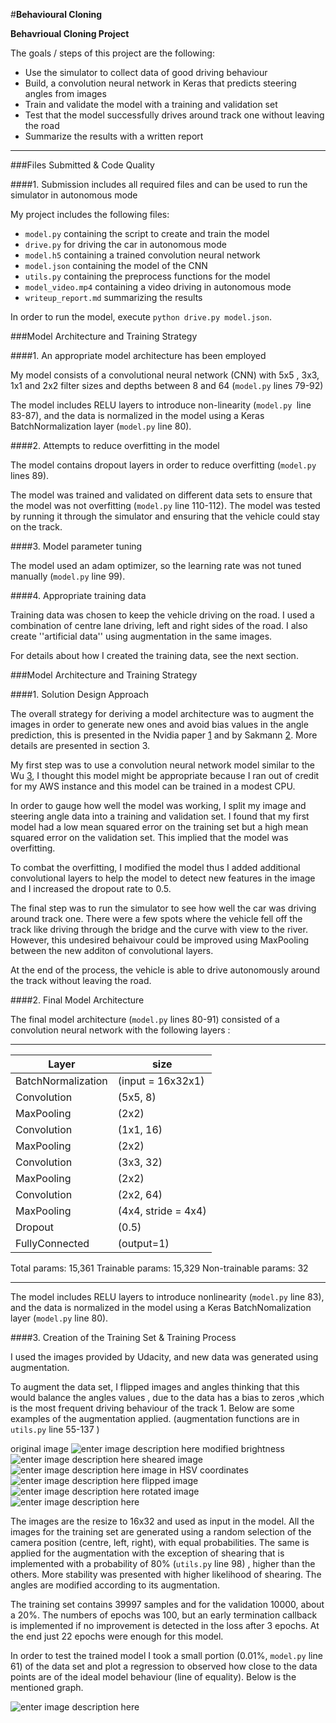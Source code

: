 #**Behavioural Cloning** 

**Behavrioual Cloning Project**

The goals / steps of this project are the following:
* Use the simulator to collect data of good driving behaviour
* Build, a convolution neural network in Keras that predicts steering angles from images
* Train and validate the model with a training and validation set
* Test that the model successfully drives around track one without leaving the road
* Summarize the results with a written report

---
###Files Submitted & Code Quality

####1. Submission includes all required files and can be used to run the simulator in autonomous mode

My project includes the following files:
* ```model.py``` containing the script to create and train the model
* ```drive.py``` for driving the car in autonomous mode
* ```model.h5``` containing a trained convolution neural network 
* ```model.json``` containing the model of the CNN
* ```utils.py``` containing the preprocess functions for the model
* ```model_video.mp4``` containing a video driving in autonomous mode
* ```writeup_report.md``` summarizing the results

In order to run the model, execute ``` python drive.py model.json ```.

###Model Architecture and Training Strategy

####1. An appropriate model architecture has been employed

My model consists of a convolutional neural network (CNN) with 5x5 , 3x3, 1x1 and 2x2 filter sizes and depths between 8 and 64 (```model.py``` lines 79-92) 

The model includes RELU layers to introduce non-linearity (```model.py ```line 83-87), and the data is normalized in the model using a Keras BatchNormalization layer (```model.py``` line 80). 

####2. Attempts to reduce overfitting in the model

The model contains dropout layers in order to reduce overfitting (```model.py``` lines 89). 

The model was trained and validated on different data sets to ensure that the model was not overfitting (```model.py``` line 110-112). The model was tested by running it through the simulator and ensuring that the vehicle could stay on the track.

####3. Model parameter tuning

The model used an adam optimizer, so the learning rate was not tuned manually (```model.py``` line 99).

####4. Appropriate training data

Training data was chosen to keep the vehicle driving on the road. I used a combination of centre lane driving, left and right sides of the road. I also create ''artificial data'' using augmentation in the same images.  

For details about how I created the training data, see the next section. 

###Model Architecture and Training Strategy

####1. Solution Design Approach

The overall strategy for deriving a model architecture was to augment the images in order to generate new ones and avoid bias values in the angle prediction, this is presented in the Nvidia paper [1] and by Sakmann [2]. More details are presented in section 3. 

My first step was to use a convolution neural network model similar to the Wu [3], I thought this model might be appropriate because I ran out of credit for my AWS instance and this model can be trained in a modest CPU. 

In order to gauge how well the model was working, I split my image and steering angle data into a training and validation set. I found that my first model had a low mean squared error on the training set but a high mean squared error on the validation set. This implied that the model was overfitting. 

To combat the overfitting, I modified the model thus I added additional convolutional layers to help the model to detect new features in the image and I increased the dropout rate to 0.5. 

The final step was to run the simulator to see how well the car was driving around track one. There were a few spots where the vehicle fell off the track like driving through the bridge and the curve with view to the river. However, this undesired behaivour could be improved using MaxPooling between the new additon of convolutional layers.

At the end of the process, the vehicle is able to drive autonomously around the track without leaving the road.

####2. Final Model Architecture

The final model architecture (```model.py``` lines 80-91) consisted of a convolution neural network with the following layers :

-------------------------------------------------------------------
Layer | size 
------------------ | ---------
BatchNormalization|(input = 16x32x1)
Convolution |(5x5, 8)
MaxPooling	|(2x2)
Convolution |(1x1, 16)
MaxPooling|(2x2)
Convolution|(3x3, 32)
MaxPooling|(2x2)
Convolution|(2x2, 64)
MaxPooling|(4x4, stride = 4x4)
Dropout|(0.5)
FullyConnected|(output=1)

Total params: 15,361
Trainable params: 15,329
Non-trainable params: 32
____________________________________________________________________________________________________

The model includes RELU layers to introduce nonlinearity (```model.py``` line 83), and the data is normalized in the model using a Keras BatchNomalization layer (```model.py``` line 80). 


####3. Creation of the Training Set & Training Process

I used the images provided by Udacity, and new data was generated using augmentation. 

To augment the data set, I flipped images and angles thinking that this would balance the angles values , due to the data has a bias to zeros ,which is the most frequent driving behaviour of the track 1. Below are some examples of the augmentation applied. (augmentation functions are in ``` utils.py ``` line 55-137 )

original image
![enter image description here](https://drive.google.com/uc?id=0B3Ji5KWByh0gQ0RPc3owOWRnaW8)
modified brightness
![enter image description here](https://drive.google.com/uc?id=0B3Ji5KWByh0gcVVuMXV4UGtVM2M)
sheared image
![enter image description here](https://drive.google.com/uc?id=0B3Ji5KWByh0gYm9VTW1tNFRia28)
image in HSV coordinates
![enter image description here](https://drive.google.com/uc?id=0B3Ji5KWByh0gb05tc2Jadkh0Qk0)
flipped image
![enter image description here](https://drive.google.com/uc?id=0B3Ji5KWByh0gbkRvWnJrTEl3RU0)
rotated image 
![enter image description here](https://drive.google.com/uc?id=0B3Ji5KWByh0gM25DbjhRVWVyUXc)

The images are the resize to 16x32 and used as input in the model. All the images for the training set are generated using a random selection of the camera position (centre, left, right), with equal probabilities. The same is applied for the augmentation with the exception of shearing that is implemented with a probability of 80% (```utils.py``` line 98) , higher than the others. More stability was presented with higher likelihood of shearing. The angles are modified according to its augmentation. 

The training set contains 39997 samples and for the validation 10000, about a 20%. The numbers of epochs was 100, but an early termination callback is implemented if no improvement is detected in the loss after 3 epochs. At the end just 22 epochs were enough for this model. 

In order to test the trained model I took a small portion (0.01%, ```model.py``` line 61) of the data set and plot a regression to observed how close to the data points are of the ideal model behaviour (line of equality). Below is the mentioned graph. 

![enter image description here](https://drive.google.com/uc?id=0B3Ji5KWByh0gdzh0Ql8tM2ZVcGc)



[3]:https://medium.com/@xslittlegrass/self-driving-car-in-a-simulator-with-a-tiny-neural-network-13d33b871234
[1]:http://images.nvidia.com/content/tegra/automotive/images/2016/solutions/pdf/end-to-end-dl-using-px.pdf
[2]:https://medium.com/@ksakmann/behavioral-cloning-make-a-car-drive-like-yourself-dc6021152713#.gs8wqg60l